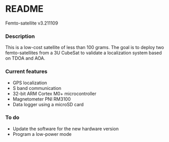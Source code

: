 # README #

Femto-satellite v3.211109

### Description ###

This is a low-cost satellite of less than 100 grams. The goal is to deploy two femto-satellites from a 3U CubeSat to validate a localization system based on TDOA and AOA.

### Current features ###

 * GPS localization
 * S band communication
 * 32-bit ARM Cortex M0+ microcontroller
 * Magnetometer PNI RM3100
 * Data logger using a microSD card
 
### To do ###

 * Update the software for the new hardware version
 * Program a low-power mode
